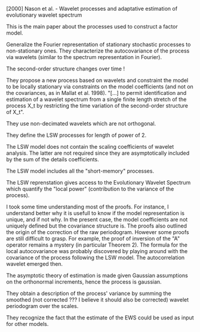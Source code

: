 [2000] Nason et al. - Wavelet processes and adaptative estimation of evolutionary wavelet spectrum

This is the main paper about the processes used to construct a factor model.

Generalize the Fourier representation of stationary stochastic processes to non-stationary ones. 
They characterize the autocovariance of the process via wavelets (similar to the spectrum representation in Fourier).

The second-order structure changes over time !

They propose a new process based on wavelets and constraint the model to be locally stationary via constraints on the model coefficients (and not on the covariances, as in Mallat et al. 1998). "[...] to permit identification and estimation of a wavelet spectrum from a single finite length stretch of the process X_t by restricting the time variation of the second-order structure of X_t".

They use non-decimated wavelets which are not orthogonal.

They define the LSW processes for length of power of 2. 

The LSW model does not contain the scaling coefficients of wavelet analysis. The latter are not required since they are asymptotically included by the sum of the details coefficients.

The LSW model includes all the "short-memory" processes. 

The LSW reprenstation gives access to the Evolutionary Wavelet Spectrum which quantify the "local power" (contribution to the variance of the process). 

I took some time understanding most of the proofs. For instance, I understand better why it is usefull to know if the model representation is unique, and if not why. In the present case, the model coefficients are not uniquely defined but the covariance structure is. The proofs also outlined the origin of the correction of the raw periodogram. 
However some proofs are still difficult to grasp. For example, the proof of inversion of the "A" operator remains a mystery (in particular Theorem 2).
The formula for the local autocovariance was probably discovered by playing around with the covariance of the process following the LSW model. The autocorrelation wavelet emerged then.

The asymptotic theory of estimation is made given Gaussian assumptions on the orthonormal increments, hence the process is gaussian.

They obtain a description of the process' variance by summing the smoothed (not corrected ??? I believe it should also be corrected) wavelet periodogram over the scales.

They recognize the fact that the estimate of the EWS could be used as input for other models. 



